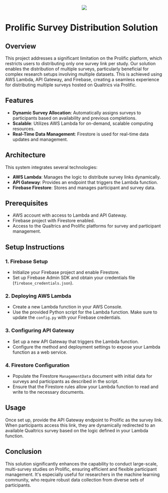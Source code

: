 
<p align="center">
   <img src="https://raw.githubusercontent.com/explomind1/AOI_ProlificSurveyAlgoMoralLearning1/d_TJeFaR7L.svg" />
</p>


# Prolific Survey Distribution Solution

## Overview
This project addresses a significant limitation on the Prolific platform, which restricts users to distributing only one survey link per study. Our solution enables the distribution of multiple surveys, particularly beneficial for complex research setups involving multiple datasets. This is achieved using AWS Lambda, API Gateway, and Firebase, creating a seamless experience for distributing multiple surveys hosted on Qualtrics via Prolific.

## Features
- **Dynamic Survey Allocation**: Automatically assigns surveys to participants based on availability and previous completions.
- **Scalable**: Utilizes AWS Lambda for on-demand, scalable computing resources.
- **Real-Time Data Management**: Firestore is used for real-time data updates and management.

## Architecture
This system integrates several technologies:
- **AWS Lambda**: Manages the logic to distribute survey links dynamically.
- **API Gateway**: Provides an endpoint that triggers the Lambda function.
- **Firebase Firestore**: Stores and manages participant and survey data.

## Prerequisites
- AWS account with access to Lambda and API Gateway.
- Firebase project with Firestore enabled.
- Access to the Qualtrics and Prolific platforms for survey and participant management.

## Setup Instructions

### 1. Firebase Setup
- Initialize your Firebase project and enable Firestore.
- Set up Firebase Admin SDK and obtain your credentials file (`firebase_credentials.json`).

### 2. Deploying AWS Lambda
- Create a new Lambda function in your AWS Console.
- Use the provided Python script for the Lambda function. Make sure to update the `config.py` with your Firebase credentials.

### 3. Configuring API Gateway
- Set up a new API Gateway that triggers the Lambda function.
- Configure the method and deployment settings to expose your Lambda function as a web service.

### 4. Firestore Configuration
- Populate the Firestore `ManagementData` document with initial data for surveys and participants as described in the script.
- Ensure that the Firestore rules allow your Lambda function to read and write to the necessary documents.

## Usage
Once set up, provide the API Gateway endpoint to Prolific as the survey link. When participants access this link, they are dynamically redirected to an available Qualtrics survey based on the logic defined in your Lambda function.

## Conclusion
This solution significantly enhances the capability to conduct large-scale, multi-survey studies on Prolific, ensuring efficient and flexible participant management. It's especially useful for researchers in the machine learning community, who require robust data collection from diverse sets of participants.

